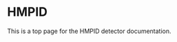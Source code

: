 <!-- doxy
\page refDetectorsHMPID HMPID
/doxy -->

# HMPID

This is a top page for the HMPID detector documentation.

<!-- doxy
* \subpage refHMPIDworkflow
* \subpage refHMPIDcalibration
/doxy -->
